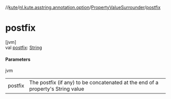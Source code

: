 //[kute](../../../index.md)/[nl.kute.asstring.annotation.option](../index.md)/[PropertyValueSurrounder](index.md)/[postfix](postfix.md)

# postfix

[jvm]\
val [postfix](postfix.md): [String](https://kotlinlang.org/api/latest/jvm/stdlib/kotlin/-string/index.html)

#### Parameters

jvm

| | |
|---|---|
| postfix | The postfix (if any) to be concatenated at the end of a property's String value |
